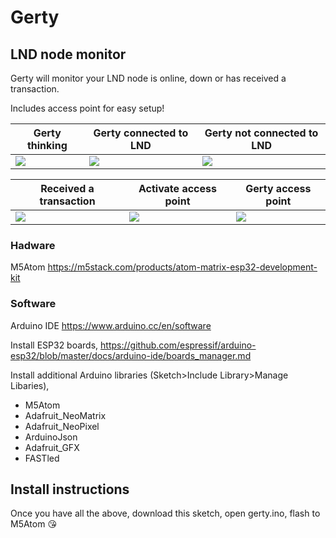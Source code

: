 # Gerty

## LND node monitor

Gerty will monitor your LND node is online, down or has received a transaction. 

Includes access point for easy setup!

| Gerty thinking  | Gerty connected to LND | Gerty not connected to LND |
| ------------- | ------------- | ------------- |
| ![](https://i.imgur.com/QJCcR24.gif)  | ![](https://i.imgur.com/pBZ5tcf.gif)  | ![](https://i.imgur.com/T7RISGT.gif) |

| Received a transaction  | Activate access point | Gerty access point |
| ------------- | ------------- | ------------- |
| ![](https://i.imgur.com/tctmGmz.gif)  | ![](https://i.imgur.com/rQmJQty.gif)  | ![](https://i.imgur.com/kAFxcCY.gif) |

### Hadware
M5Atom 
https://m5stack.com/products/atom-matrix-esp32-development-kit

### Software

Arduino IDE
https://www.arduino.cc/en/software

Install ESP32 boards, https://github.com/espressif/arduino-esp32/blob/master/docs/arduino-ide/boards_manager.md

Install additional Arduino libraries (Sketch>Include Library>Manage Libaries),
* M5Atom 
* Adafruit_NeoMatrix
* Adafruit_NeoPixel
* ArduinoJson
* Adafruit_GFX
* FASTled

## Install instructions
Once you have all the above, download this sketch, open gerty.ino, flash to M5Atom 😘







